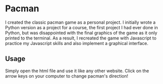 # Pacman

I created the classic pacman game as a personal project. I initially wrote a Python version as a project for a course, the first project I had ever done in Python, but was disappointed with the final graphics of the game as it only printed to the terminal. As a result, I recreated the game with Javascript to practice my Javascript skills and also implement a graphical interface. 

## Usage

Simply open the html file and use it like any other website. Click on the arrow keys on your computer to change pacman's direction!
